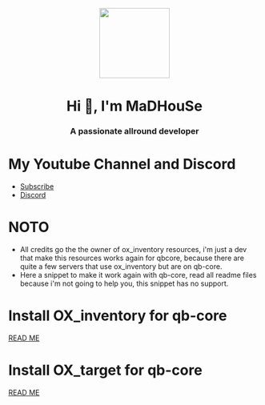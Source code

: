 <p align="center">
    <img width="140" src="https://icons.iconarchive.com/icons/iconarchive/red-orb-alphabet/128/Letter-M-icon.png" />  
    <h1 align="center">Hi 👋, I'm MaDHouSe</h1>
    <h3 align="center">A passionate allround developer </h3>    
</p>

# My Youtube Channel and Discord
- [Subscribe](https://www.youtube.com/c/@MaDHouSe79) 
- [Discord](https://discord.gg/vJ9EukCmJQ)

# NOTO
- All credits go the the owner of ox_inventory resources, i'm just a dev that make this resources works again for qbcore, because there are quite a few servers that use ox_inventory but are on qb-core.
- Here a snippet to make it work again with qb-core, read all readme files because i'm not going to help you, this snippet has no support.

# Install OX_inventory for qb-core
[READ ME](https://github.com/MaDHouSe79/ox_inventory_for_qbcore/blob/main/ox_inventory/readme.md)

# Install OX_target for qb-core
[READ ME](https://github.com/MaDHouSe79/ox_inventory_for_qbcore/blob/main/ox_target/readme.md)
